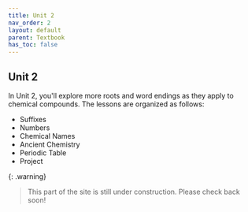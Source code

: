 ```yaml
---
title: Unit 2
nav_order: 2
layout: default
parent: Textbook
has_toc: false
---
```


## Unit 2

In Unit 2, you'll explore more roots and word endings as they apply to chemical compounds. The lessons are organized as follows:

- Suffixes
- Numbers
- Chemical Names
- Ancient Chemistry
- Periodic Table
- Project

{: .warning}
> This part of the site is still under construction. Please check back soon!